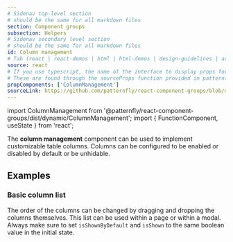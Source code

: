 ```yaml
---
# Sidenav top-level section
# should be the same for all markdown files
section: Component groups
subsection: Helpers
# Sidenav secondary level section
# should be the same for all markdown files
id: Column management
# Tab (react | react-demos | html | html-demos | design-guidelines | accessibility)
source: react
# If you use typescript, the name of the interface to display props for
# These are found through the sourceProps function provided in patternfly-docs.source.js
propComponents: ['ColumnManagement']
sourceLink: https://github.com/patternfly/react-component-groups/blob/main/packages/module/patternfly-docs/content/extensions/component-groups/examples/ColumnManagement/ColumnManagement.md
---
```


import ColumnManagement from '@patternfly/react-component-groups/dist/dynamic/ColumnManagement';
import { FunctionComponent, useState } from 'react';

The **column management** component can be used to implement customizable table columns. Columns can be configured to be enabled or disabled by default or be unhidable. 

## Examples

### Basic column list

The order of the columns can be changed by dragging and dropping the columns themselves. This list can be used within a page or within a modal. Always make sure to set `isShownByDefault` and `isShown` to the same boolean value in the initial state.

```js file="./ColumnManagementExample.tsx"
